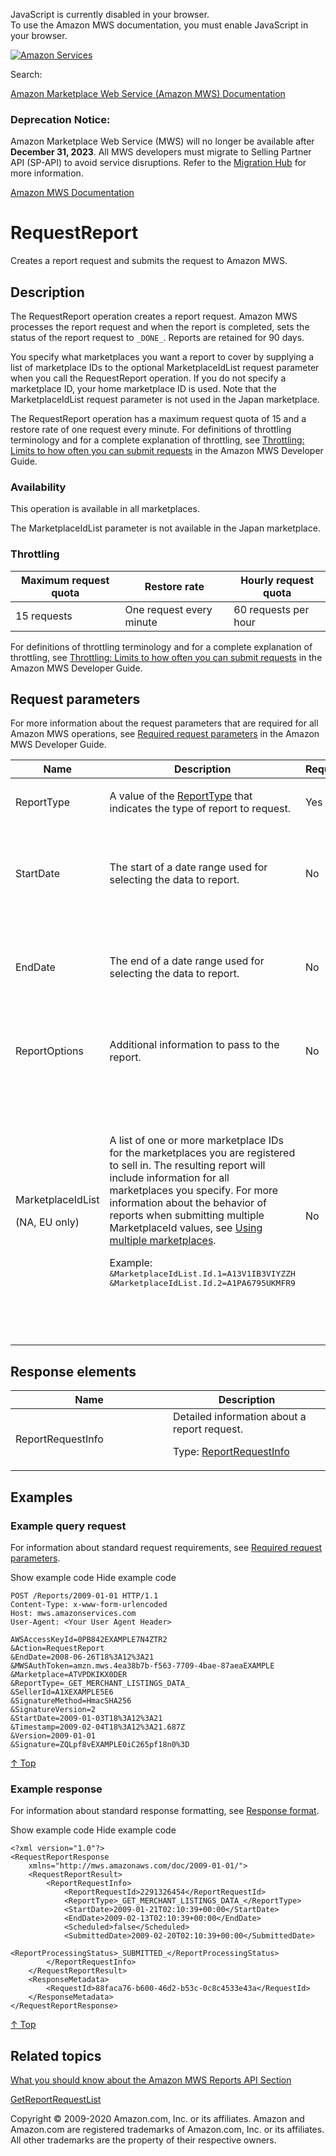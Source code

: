 <div id="MWSDX_noscript">

JavaScript is currently disabled in your browser.  
To use the Amazon MWS documentation, you must enable JavaScript in your
browser.

</div>

<div id="MWSDX_divtop">

[![Amazon
Services](https://images-na.ssl-images-amazon.com/images/G/08/mwsportal/fr_FR/amazonservices.gif "Amazon Services")](http://services.amazon.fr)

<div id="MWSDX_search">

<span id="MWSDX_searchlbl">Search:</span>

</div>

  
<span id="MWSDX_titlebar">[Amazon Marketplace Web Service (Amazon MWS)
Documentation](https://developer.amazonservices.fr/gp/mws/docs.html)</span>
<span id="MWSDX_dep_notice"></span>

### Deprecation Notice:

Amazon Marketplace Web Service (MWS) will no longer be available after
**December 31, 2023**. All MWS developers must migrate to Selling
Partner API (SP-API) to avoid service disruptions. Refer to the
[Migration
Hub](https://developer-docs.amazon.com/sp-api/page/migration-hub) for
more information.

</div>

<div id="MWSDX_divbottom">

<div id="MWSDX_divleft">

<div id="MWSDX_toc">

</div>

</div>

<div id="MWSDX_divright">

<div id="MWSDX_content">

<span id="MWSDX_breadcrumbs">[Amazon MWS
Documentation](https://developer.amazonservices.fr/gp/mws/docs.html)</span>

<div id="Reports_RequestReport" class="nested0">

# RequestReport

<span class="ph">Creates a report request and submits the request to
<span class="ph">Amazon MWS</span>.</span>

<div id="Description" class="topic concept nested1">

## Description

<div class="body conbody">

The <span id="Description__RequestReport"
class="keyword apiname">RequestReport</span> operation creates a report
request. <span class="ph">Amazon MWS</span> processes the report request
and when the report is completed, sets the status of the report request
to `_DONE_`. Reports are retained for 90 days.

You specify what marketplaces you want a report to cover by supplying a
list of marketplace IDs to the optional <span
class="keyword parmname">MarketplaceIdList</span> request parameter when
you call the <span class="keyword apiname">RequestReport</span>
operation. If you do not specify a marketplace ID, your home marketplace
ID is used. Note that the <span
class="keyword parmname">MarketplaceIdList</span> request parameter is
not used in the Japan marketplace.

The <span class="keyword apiname">RequestReport</span> operation has a
maximum request quota of 15 and a restore rate of one request every
minute. <span class="ph">For definitions of throttling terminology and
for a complete explanation of throttling, see
<a href="../dev_guide/DG_Throttling.md" class="xref">Throttling: Limits to how often you can submit requests</a>
in the <span class="ph">Amazon MWS Developer Guide</span>.</span>

<div class="section">

### Availability

This operation is available in all marketplaces.

The <span class="keyword parmname">MarketplaceIdList</span> parameter is
not available in the Japan marketplace.

</div>

<div class="section">

### Throttling

<div class="p">

<div class="tablenoborder">

| Maximum request quota | Restore rate             | Hourly request quota |
|-----------------------|--------------------------|----------------------|
| 15 requests           | One request every minute | 60 requests per hour |

</div>

<span class="ph">For definitions of throttling terminology and for a
complete explanation of throttling, see
<a href="../dev_guide/DG_Throttling.md" class="xref">Throttling: Limits to how often you can submit requests</a>
in the <span class="ph">Amazon MWS Developer Guide</span>.</span>

</div>

</div>

</div>

</div>

<div id="RequestParameters" class="topic reference nested1">

## Request parameters

<div class="body refbody">

<div class="section">

<span class="ph">For more information about the request parameters that
are required for all <span class="ph">Amazon MWS</span> operations, see
<a href="../dev_guide/DG_RequiredRequestParameters.md" class="xref">Required request parameters</a>
in the <span class="ph">Amazon MWS Developer Guide</span>.</span>

</div>

<div class="tablenoborder">

<table id="RequestParameters__RequestParametersTable" class="table" data-cellpadding="4" data-cellspacing="0" data-summary="" data-frame="border" data-border="1" data-rules="all">
<colgroup>
<col style="width: 25%" />
<col style="width: 25%" />
<col style="width: 25%" />
<col style="width: 25%" />
</colgroup>
<thead class="thead" data-align="left">
<tr class="header row">
<th id="d300148e243" class="entry" data-valign="top" width="25%">Name</th>
<th id="d300148e246" class="entry" data-valign="top" width="37.5%">Description</th>
<th id="d300148e249" class="entry" data-valign="top" width="12.5%">Required</th>
<th id="d300148e252" class="entry" data-valign="top" width="25%">Values</th>
</tr>
</thead>
<tbody class="tbody">
<tr class="odd row">
<td class="entry" data-valign="top" width="25%" headers="d300148e243 "><span class="keyword parmname">ReportType</span></td>
<td class="entry" data-valign="top" width="37.5%" headers="d300148e246 "><span class="ph">A value of the <a href="Reports_ReportType.md" class="xref" title="An enumeration of the types of reports that can be requested from Amazon MWS.">ReportType</a> that indicates the type of report to request.</span></td>
<td class="entry" data-valign="top" width="12.5%" headers="d300148e249 ">Yes</td>
<td class="entry" data-valign="top" width="25%" headers="d300148e252 ">A <a href="Reports_ReportType.md" class="xref" title="An enumeration of the types of reports that can be requested from Amazon MWS.">ReportType</a> value
<p><span class="ph">Type: xs:string</span></p></td>
</tr>
<tr class="even row">
<td class="entry" data-valign="top" width="25%" headers="d300148e243 "><span class="keyword parmname">StartDate</span></td>
<td class="entry" data-valign="top" width="37.5%" headers="d300148e246 ">The start of a date range used for selecting the data to report.</td>
<td class="entry" data-valign="top" width="12.5%" headers="d300148e249 ">No</td>
<td class="entry" data-valign="top" width="25%" headers="d300148e252 ">Must be prior to or equal to the current time.
<p>Default: Now</p>
<p>Values in <span class="ph"><a href="../dev_guide/DG_ISO8601.md" class="xref">ISO 8601 date time format</a></span></p>
<p><span class="ph">Type: xs:dateTime</span></p></td>
</tr>
<tr class="odd row">
<td class="entry" data-valign="top" width="25%" headers="d300148e243 "><span class="keyword parmname">EndDate</span></td>
<td class="entry" data-valign="top" width="37.5%" headers="d300148e246 ">The end of a date range used for selecting the data to report.</td>
<td class="entry" data-valign="top" width="12.5%" headers="d300148e249 ">No</td>
<td class="entry" data-valign="top" width="25%" headers="d300148e252 ">Must be prior to or equal to the current time.
<p>Default: Now</p>
<p>Values in <span class="ph"><a href="../dev_guide/DG_ISO8601.md" class="xref">ISO 8601 date time format</a></span></p>
<p><span class="ph">Type: xs:dateTime</span></p></td>
</tr>
<tr class="even row">
<td class="entry" data-valign="top" width="25%" headers="d300148e243 "><span id="RequestParameters__ReportOptions" class="keyword parmname">ReportOptions</span></td>
<td class="entry" data-valign="top" width="37.5%" headers="d300148e246 ">Additional information to pass to the report.</td>
<td class="entry" data-valign="top" width="12.5%" headers="d300148e249 ">No</td>
<td class="entry" data-valign="top" width="25%" headers="d300148e252 ">If a report accepts <span class="keyword parmname">ReportOptions</span>, they will be described in the description of the report in the <a href="Reports_ReportType.md" class="xref" title="An enumeration of the types of reports that can be requested from Amazon MWS.">ReportType enumeration</a> section.
<p><span class="ph">Type: xs:string</span></p></td>
</tr>
<tr class="odd row">
<td class="entry" data-valign="top" width="25%" headers="d300148e243 "><span class="keyword parmname">MarketplaceIdList</span>
<p>(NA, EU only)</p></td>
<td class="entry" data-valign="top" width="37.5%" headers="d300148e246 ">A list of one or more marketplace IDs for the marketplaces you are registered to sell in. The resulting report will include information for all marketplaces you specify. <span class="ph">For more information about the behavior of reports when submitting multiple <span class="keyword parmname">MarketplaceId</span> values, see <a href="Reports_UsingMultipleMarketplaces.md" class="xref" title="Describes the best practices to follow when you are registered to sell in multiple marketplaces.">Using multiple marketplaces</a></span>.
<p>Example: <samp class="ph codeph"> &amp;MarketplaceIdList.Id.1=A13V1IB3VIYZZH &amp;MarketplaceIdList.Id.2=A1PA6795UKMFR9</samp></p></td>
<td class="entry" data-valign="top" width="12.5%" headers="d300148e249 ">No</td>
<td class="entry" data-valign="top" width="25%" headers="d300148e252 ">Marketplace IDs for marketplaces you are registered to sell in.
<div class="p">
Default: For the following enumeration values, this value defaults to the first marketplace that you registered to sell in:
<ul>
<li><samp class="ph codeph">_GET_FLAT_FILE_OPEN_LISTINGS_DATA_</samp></li>
<li><samp class="ph codeph">_GET_MERCHANT_LISTINGS_DATA_</samp></li>
<li><samp class="ph codeph">_GET_MERCHANT_LISTINGS_DATA_LITE_</samp></li>
<li><samp class="ph codeph">_GET_MERCHANT_LISTINGS_DATA_LITER_</samp></li>
<li><samp class="ph codeph">_GET_MERCHANT_LISTINGS_DATA_BACK_COMPAT_</samp></li>
<li><samp class="ph codeph">_GET_MERCHANT_CANCELLED_LISTINGS_DATA_</samp></li>
<li><samp class="ph codeph">_GET_MERCHANT_LISTINGS_DEFECT_DATA_</samp></li>
<li><samp class="ph codeph">_GET_REFERRAL_FEE_PREVIEW_REPORT_</samp></li>
</ul>
For all other report types, this value defaults to all marketplaces that can be applied to the report request.
</div>
<p>Type: List of <span class="ph">Type: xs:string</span></p></td>
</tr>
</tbody>
</table>

</div>

</div>

</div>

<div id="ResponseElements" class="topic reference nested1">

## Response elements

<div class="body refbody">

<div class="tablenoborder">

<table id="ResponseElements__ResponseElementsTable" class="table" data-cellpadding="4" data-cellspacing="0" data-summary="" data-frame="border" data-border="1" data-rules="all">
<colgroup>
<col style="width: 50%" />
<col style="width: 50%" />
</colgroup>
<thead class="thead" data-align="left">
<tr class="header row">
<th id="d300148e500" class="entry" data-valign="top" width="50%">Name</th>
<th id="d300148e503" class="entry" data-valign="top" width="50%">Description</th>
</tr>
</thead>
<tbody class="tbody">
<tr class="odd row">
<td class="entry" data-valign="top" width="50%" headers="d300148e500 "><span class="keyword parmname">ReportRequestInfo</span></td>
<td class="entry" data-valign="top" width="50%" headers="d300148e503 "><span class="ph">Detailed information about a report request.</span>
<p>Type: <a href="Reports_Datatypes.md#ReportRequestInfo" class="xref" title="Detailed information about a report request.">ReportRequestInfo</a></p></td>
</tr>
</tbody>
</table>

</div>

</div>

</div>

<div id="Examples" class="topic reference nested1">

## Examples

<div class="body refbody">

<div class="section">

### Example query request

<span class="ph">For information about standard request requirements,
see
<a href="../dev_guide/DG_RequiredRequestParameters.md" class="xref">Required request parameters</a>.</span>

<span class="ph expander"> <span class="keyword parmname xshow">Show
example code</span> <span class="keyword parmname xhide">Hide example
code</span> </span>

<div class="sectiondiv content">

``` pre
POST /Reports/2009-01-01 HTTP/1.1
Content-Type: x-www-form-urlencoded
Host: mws.amazonservices.com
User-Agent: <Your User Agent Header>

AWSAccessKeyId=0PB842EXAMPLE7N4ZTR2
&Action=RequestReport
&EndDate=2008-06-26T18%3A12%3A21
&MWSAuthToken=amzn.mws.4ea38b7b-f563-7709-4bae-87aeaEXAMPLE
&Marketplace=ATVPDKIKX0DER
&ReportType=_GET_MERCHANT_LISTINGS_DATA_
&SellerId=A1XEXAMPLE5E6
&SignatureMethod=HmacSHA256
&SignatureVersion=2
&StartDate=2009-01-03T18%3A12%3A21
&Timestamp=2009-02-04T18%3A12%3A21.687Z
&Version=2009-01-01
&Signature=ZQLpf8vEXAMPLE0iC265pf18n0%3D
```

<a href="#Examples" class="xref">↑ Top</a>

</div>

</div>

<div class="section">

### Example response

<span class="ph">For information about standard response formatting, see
<a href="../dev_guide/DG_ResponseFormat.md" class="xref">Response format</a>.</span>

<span class="ph expander"> <span class="keyword parmname xshow">Show
example code</span> <span class="keyword parmname xhide">Hide example
code</span> </span>

<div class="sectiondiv content">

``` pre
<?xml version="1.0"?>
<RequestReportResponse
    xmlns="http://mws.amazonaws.com/doc/2009-01-01/">
    <RequestReportResult>
        <ReportRequestInfo>
            <ReportRequestId>2291326454</ReportRequestId>
            <ReportType>_GET_MERCHANT_LISTINGS_DATA_</ReportType>
            <StartDate>2009-01-21T02:10:39+00:00</StartDate>
            <EndDate>2009-02-13T02:10:39+00:00</EndDate>
            <Scheduled>false</Scheduled>
            <SubmittedDate>2009-02-20T02:10:39+00:00</SubmittedDate>
            <ReportProcessingStatus>_SUBMITTED_</ReportProcessingStatus>
        </ReportRequestInfo>
    </RequestReportResult>
    <ResponseMetadata>
        <RequestId>88faca76-b600-46d2-b53c-0c8c4533e43a</RequestId>
    </ResponseMetadata>
</RequestReportResponse>
```

<a href="#Examples" class="xref">↑ Top</a>

</div>

</div>

</div>

</div>

<div id="RelatedActions" class="topic nested1">

## Related topics

<div class="body">

<a href="../reports/Reports_Overview.md" class="xref">What you should know about the Amazon MWS Reports API Section</a>

<a href="Reports_GetReportRequestList.md" class="xref" title="Returns a list of report requests that you can use to get the ReportRequestId for a report.">GetReportRequestList</a>

</div>

</div>

</div>

<div id="MWSDX_footer">

Copyright © 2009-2020 Amazon.com, Inc. or its affiliates. Amazon and
Amazon.com are registered trademarks of Amazon.com, Inc. or its
affiliates. All other trademarks are the property of their respective
owners.

</div>

</div>

</div>

<div style="clear: both;">

</div>

</div>
